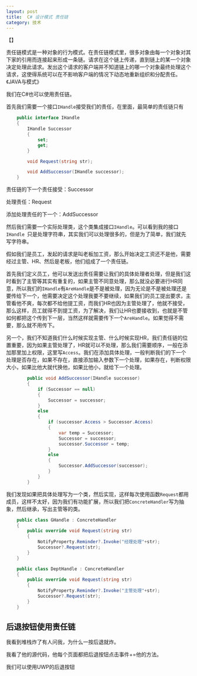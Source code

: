 ```yaml
---
layout: post
title:  C# 设计模式 责任链 
category: 技术 
---
```


【】

责任链模式是一种对象的行为模式。在责任链模式里，很多对象由每一个对象对其下家的引用而连接起来形成一条链。请求在这个链上传递，直到链上的某一个对象决定处理此请求。发出这个请求的客户端并不知道链上的哪一个对象最终处理这个请求，这使得系统可以在不影响客户端的情况下动态地重新组织和分配责任。《JAVA与模式》

<!--more-->
<!-- csdn -->

我们在C#也可以使用责任链。

首先我们需要一个接口`IHandle`接受我们的责任，在里面，最简单的责任链只有

```csharp
    public interface IHandle
    {
        IHandle Successor
        {
            set;
            get;
        }

        void Request(string str);

        void AddSuccessor(IHandle successor);
    }
```

责任链的下一个责任接受：Successor

处理责任：Request

添加处理责任的下一个：AddSuccessor

然后我们需要一个实际处理类，这个类集成接口`IHandle`。可以看到我的接口`IHandle `只是处理字符串，其实我们可以处理很多的，但是为了简单，我们就先写字符串。

假如我们是员工，发起的请求是叫老板加工资，那么开始决定工资还不是他，需要经过主管、HR、然后是老板，他们组成了一个责任链。

首先我们定义员工，他可以发送出责任需要让我们的具体处理者处理，但是我们这时看到了主管等其实有重复的，如果主管不同意处理，那么就没必要进行HR同意，所以我们的`IHandle`有`AreHandle`是不是被处理，因为无论是不是被处理还是要传给下一个，他需要决定这个处理我要不要继续，如果我们的员工提出要求，主管看他不爽，每次都不给他提工资，而我们HR也因为主管处理了，他就不接受，那么这样，员工就得不到提工资，为了解决，我们让HR也要接收到，也就是不管如何都把这个传到下一层，当然这样就需要传下一个`AreHandle`。如果觉得不需要，那么就不用传下。

另一个，我们不知道我们什么时候实现主管、什么时候实现HR，我们责任链的位置重要，因为如果主管处理了，HR就可以不处理，那么我们需要顺序，一般在添加那里加上权限，这里写`Access`。我们在添加具体处理，一般判断我们的下一个处理是否存在，如果不存在，直接添加输入参数下一个处理，如果存在，判断权限大小，如果比他大就代换他，如果比他小，就给下一个处理。

```csharp
        public void AddSuccessor(IHandle successor)
        {
            if (Successor == null)
            {
                Successor = successor;
            }
            else
            {
                if (successor.Access > Successor.Access)
                {
                    var temp = Successor;
                    Successor = successor;
                    successor.Successor = temp;
                }
                else
                {
                    Successor.AddSuccessor(successor);
                }
            }
        }
```

我们发现如果把具体处理写为一个类，然后实现，这样每次使用函数`Request`都用成员，这样不太好，因为我们有功能扩展，所以我们把`ConcreteHandler`写为抽象，然后继承，写出主管等的类。

```csharp
    public class GHandle : ConcreteHandler
    {
        public override void Request(string str)
        {
            NotifyProperty.Reminder?.Invoke("经理处理"+str);
            Successor?.Request(str);
        }
    }

    public class DeptHandle : ConcreteHandler
    {
        public override void Request(string str)
        {
            NotifyProperty.Reminder?.Invoke("主管处理"+str);
            Successor?.Request(str);           
        }
    }
```


## 后退按钮使用责任链

我看到堆栈炸了有人问我，为什么一按后退就炸。

我看了他的源代码，他每个页面都把后退按钮点击事件+=他的方法。

我们可以使用UWP的后退按钮







